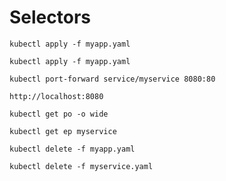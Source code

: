 # Selectors

```$bash
kubectl apply -f myapp.yaml  
```

```$bash
kubectl apply -f myapp.yaml  
```

```$bash
kubectl port-forward service/myservice 8080:80
```

```$bash
http://localhost:8080
```

```$bash
kubectl get po -o wide 
```

```$bash
kubectl get ep myservice
```

```$bash
kubectl delete -f myapp.yaml
```

```$bash
kubectl delete -f myservice.yaml
```
